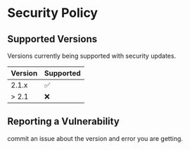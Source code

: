# Security Policy

## Supported Versions

Versions currently being supported with security updates.

| Version | Supported          |
| ------- | ------------------ |
| 2.1.x   | :white_check_mark: |
| > 2.1   | :x:                |

## Reporting a Vulnerability
commit an issue about the version and error you are getting.
